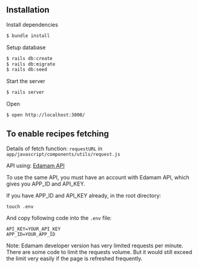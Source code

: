 ## Installation

Install dependencies
```sh
$ bundle install 
```
Setup database
```sh
$ rails db:create
$ rails db:migrate
$ rails db:seed
```
Start the server
```sh
$ rails server
```
Open
```sh
$ open http://localhost:3000/
```

## To enable recipes fetching
Details of fetch function: `requestURL` in `app/javascript/components/utils/request.js`

API using: [Edamam API](https://developer.edamam.com/)

To use the same API, you must have an account with Edamam API, which gives you APP_ID and API_KEY.

If you have APP_ID and API_KEY already, in the root directory:
```
touch .env
```

And copy following code into the `.env` file:

```
API_KEY=YOUR_API_KEY
APP_ID=YOUR_APP_ID
```

Note: Edamam developer version has very limited requests per minute. There are some code to limit the requests volume. But it would still exceed the limit very easily if the page is refreshed frequently.


